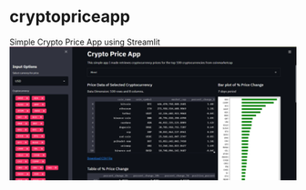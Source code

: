 # cryptopriceapp
Simple Crypto Price App using Streamlit
![Crypto Price App](crypto-price/cryptopriceapp.png)
